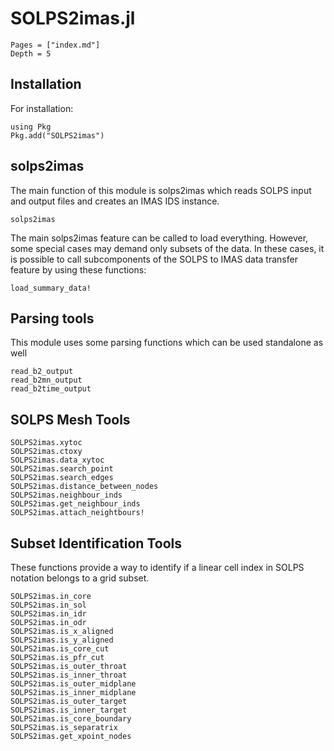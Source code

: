 
# SOLPS2imas.jl 

```@contents
Pages = ["index.md"]
Depth = 5
```

## Installation

For installation:

```
using Pkg
Pkg.add("SOLPS2imas")
```

## solps2imas

The main function of this module is solps2imas which reads SOLPS input and output files and creates an IMAS IDS instance.

```@docs
solps2imas
```

The main solps2imas feature can be called to load everything. However, some special cases may demand only subsets of the data. In these cases, it is possible to call subcomponents of the SOLPS to IMAS data transfer feature by using these functions:

```@docs
load_summary_data!
```

## Parsing tools

This module uses some parsing functions which can be used standalone as well
```@docs
read_b2_output
read_b2mn_output
read_b2time_output
```

## SOLPS Mesh Tools

```@docs
SOLPS2imas.xytoc
SOLPS2imas.ctoxy
SOLPS2imas.data_xytoc
SOLPS2imas.search_point
SOLPS2imas.search_edges
SOLPS2imas.distance_between_nodes
SOLPS2imas.neighbour_inds
SOLPS2imas.get_neighbour_inds
SOLPS2imas.attach_neightbours!
```

## Subset Identification Tools

These functions provide a way to identify if a linear cell index in SOLPS notation belongs to a grid subset.

```@docs
SOLPS2imas.in_core
SOLPS2imas.in_sol
SOLPS2imas.in_idr
SOLPS2imas.in_odr
SOLPS2imas.is_x_aligned
SOLPS2imas.is_y_aligned
SOLPS2imas.is_core_cut
SOLPS2imas.is_pfr_cut
SOLPS2imas.is_outer_throat
SOLPS2imas.is_inner_throat
SOLPS2imas.is_outer_midplane
SOLPS2imas.is_inner_midplane
SOLPS2imas.is_outer_target
SOLPS2imas.is_inner_target
SOLPS2imas.is_core_boundary
SOLPS2imas.is_separatrix
SOLPS2imas.get_xpoint_nodes
```